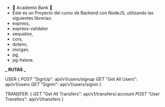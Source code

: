 -   🤝 Academlo Bank 🤝
-   Este es un Proyecto del curso de Backend con NodeJS, utilizando las siguientes librerias:
-   express,
-   express-validator
-   sequalize,
-   cors,
-   dotenv,
-   morgan,
-   pg,
-   pg-hstore.

**_ RUTAS _**

USER
{
_POST_ "SignUp": api/v1/users/signup
_GET_ "Get All Users": api/v1/users
_GET_ "SignIn": api/v1/users/signin
}

TRANSFER:
{
_GET_ "Get All Transfers": api/v1/transfers/:account
_POST_ "User Transfers": api/v1/transfers
}
